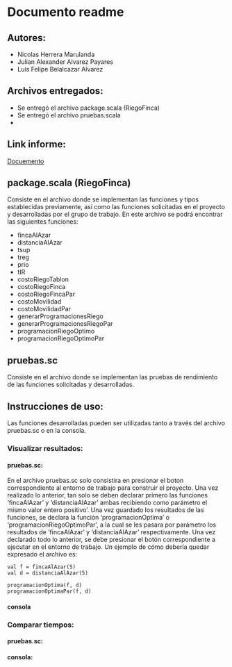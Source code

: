 Documento readme
=============
## Autores:
- Nicolas Herrera Marulanda
- Julian Alexander Alvarez Payares
- Luis Felipe Belalcazar Alvarez

## Archivos entregados:
- Se entregó el archivo package.scala (RiegoFinca)
- Se entregó el archivo pruebas.scala
- 
## Link informe:
[Docuemento](https://docs.google.com/document/d/19Dw8y32lmFTwPI8cfZCJRD5T8Ug7utBEbgn7MALrBm0/edit?usp=sharing)

package.scala (RiegoFinca)
-------------
Consiste en el archivo donde se implementan las funciones y tipos establecidas previamente, así como las funciones solicitadas en el proyecto y desarrolladas por el grupo de trabajo. En este archivo se podrá encontrar las siguientes funciones:

- fincaAlAzar
- distanciaAlAzar
- tsup
- treg
- prio
- tIR
- costoRiegoTablon
- costoRiegoFinca
- costoRiegoFincaPar
- costoMovilidad
- costoMovilidadPar
- generarProgramacionesRiego
- generarProgramacionesRiegoPar
- programacionRiegoOptimo
- programacionRiegoOptimoPar

pruebas.sc
-------------
Consiste en el archivo donde se implementan las pruebas de rendimiento de las funciones solicitadas y desarrolladas.

Instrucciones de uso:
-------------
Las funciones desarrolladas pueden ser utilizadas tanto a través del archivo pruebas.sc o en la consola.

### Visualizar resultados:
#### pruebas.sc:
En el archivo pruebas.sc solo consistira en presionar el boton correspondiente al entorno de trabajo para construir el proyecto. Una vez realizado lo anterior, tan solo se deben declarar primero las funciones ‘fincaAlAzar’ y ‘distanciaAlAzar’ ambas recibiendo como parámetro el mismo valor entero positivo’. Una vez guardado los resultados de las funciones, se declara la función ‘programacionOptima’ o ‘programacionRiegoOptimoPar’, a la cual se les pasara por parámetro los resultados de ‘fincaAlAzar’ y ‘distanciaAlAzar’ respectivamente. Una vez declarado todo lo anterior, se debe presionar el botón correspondiente a ejecutar en el entorno de trabajo. Un ejemplo de cómo debería quedar expresado el archivo es:

```
val f = fincaAlAzar(5)
val d = distanciaAlAzar(5)

programacionOptima(f, d)
programacionOptimaPar(f, d)
```

#### consola

### Comparar tiempos:
#### pruebas.sc:
#### consola:
